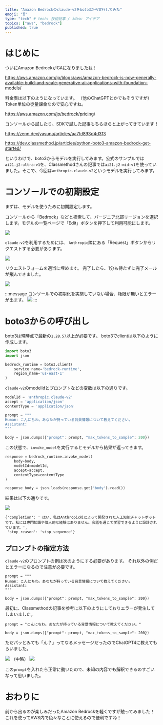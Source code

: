```yaml
---
title: "Amazon Bedrockのclaude-v2をboto3から実行してみた"
emoji: "⏳"
type: "tech" # tech: 技術記事 / idea: アイデア
topics: ["aws", "bedrock"]
published: true
---
```


# はじめに

ついにAmazon BedrockがGAになりましたね！

https://aws.amazon.com/jp/blogs/aws/amazon-bedrock-is-now-generally-available-build-and-scale-generative-ai-applications-with-foundation-models/

料金表は以下のようになっています。
（他のChatGPTとかでもそうですが）Token単位の従量課金なので安心ですね。

https://aws.amazon.com/jp/bedrock/pricing/

コンソールから試したり、SDKで試した記事もちらほらと上がってきています！

https://zenn.dev/yasuna/articles/aa7fd893d4d313

https://dev.classmethod.jp/articles/python-boto3-amazon-bedrock-get-started/


というわけで、boto3からモデルを実行してみます。公式のサンプルでは`ai21.j2-ultra-v1`を、Classmethodさんの記事では`ai21.j2-mid-v1`を使っていました。そこで、今回は`anthropic.claude-v2`というモデルを実行してみます。

# コンソールでの初期設定

まずは、モデルを使うために初期設定します。

コンソールから「Bedrock」などと検索して、バージニア北部リージョンを選択します。モデルの一覧ページで「Edit」ボタンを押下して利用可能にします。

![](/images/amazon_bedrock/amazon_bedrock_1.png)

`claude-v2`を利用するためには、
`Anthropic`隣にある「Request」ボタンからリクエストする必要があります。

![](/images/amazon_bedrock/amazon_bedrock_2.png)

リクエストフォームを適当に埋めます。
完了したら、1分も待たずに完了メールが飛んできました。

![](/images/amazon_bedrock/amazon_bedrock_3.png)

:::message
コンソールでの初期化を実施していない場合、権限が無いとエラーが出ます。
![](/images/amazon_bedrock/amazon_bedrock_7.png)
:::

# boto3からの呼び出し

boto3は現時点で最新の`1.28.57`以上が必要です。
boto3でclientは以下のように作成します。

```python
import boto3
import json

bedrock_runtime = boto3.client(
    service_name='bedrock-runtime', 
    region_name='us-east-1'
)
```

`claude-v2`のmodelIdとプロンプトなどの変数は以下の通りです。

```python
modelId = 'anthropic.claude-v2' 
accept = 'application/json'
contentType = 'application/json'

prompt = """
Human: こんにちわ。あなたが持っている背景情報について教えてください。
Assistant: 
"""

body = json.dumps({"prompt": prompt, "max_tokens_to_sample": 200})
```

この状態で、`invoke_model`を実行するとモデルから結果が返ってきます。


```python
response = bedrock_runtime.invoke_model(
    body=body, 
    modelId=modelId, 
    accept=accept, 
    contentType=contentType
)

response_body = json.loads(response.get('body').read())
```

結果は以下の通りです。

![](/images/amazon_bedrock/amazon_bedrock_5.png)

```text
{'completion': ' はい、私はAnthropic社によって開発された人工知能チャットボットです。私には専門知識や個人的な経験はありません。会話を通じて学習できるように設計されています。',
 'stop_reason': 'stop_sequence'}
```

## プロンプトの指定方法

`claude-v2`のプロンプトの例は次のようにする必要があります。
それ以外の例だとエラーになるので注意が必要です。

```python: 正しい例
prompt = """
Human: こんにちわ。あなたが持っている背景情報について教えてください。
Assistant: 
"""

body = json.dumps({"prompt": prompt, "max_tokens_to_sample": 200})
```

最初に、Classmethodの記事を参考に以下のようにしておりエラーが発生してしまいました。

```python: 間違った例
prompt = "こんにちわ。あなたが持っている背景情報について教えてください。"

body = json.dumps({"prompt": prompt, "max_tokens_to_sample": 200})
```

ただパッとみても「ん？」ってなるメッセージだったのでChatGPT4に教えてもらいました。

![](/images/amazon_bedrock/amazon_bedrock_6.png)
（中略）
![](/images/amazon_bedrock/amazon_bedrock_8.png)

この`prompt`を入れたら正常に動いたので、未知の内容でも解釈できるのすごいなって思いました。

# おわりに

前から出るのが楽しみだったAmazon Bedrockを軽くですが触ってみました！
これを使ってAWS内で色々なことに使えるので便利ですね！

